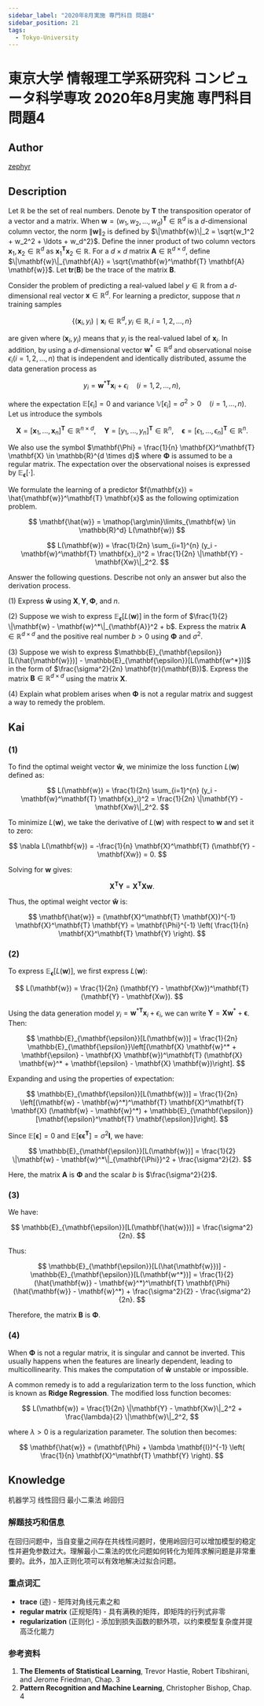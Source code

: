 ```yaml
---
sidebar_label: "2020年8月実施 専門科目 問題4"
sidebar_position: 21
tags:
  - Tokyo-University
---
```

# 東京大学 情報理工学系研究科 コンピュータ科学専攻 2020年8月実施 専門科目 問題4

## **Author**
[zephyr](https://inshi-notes.zephyr-zdz.space/)

## **Description**
Let $\mathbb{R}$ be the set of real numbers. Denote by $\mathbf{T}$ the transposition operator of a vector and a matrix. When $\mathbf{w} = (w_1, w_2, \ldots, w_d)^\mathbf{T} \in \mathbb{R}^d$ is a $d$-dimensional column vector, the norm $\|\mathbf{w}\|_2$ is defined by $\|\mathbf{w}\|_2 = \sqrt{w_1^2 + w_2^2 + \ldots + w_d^2}$. Define the inner product of two column vectors $\mathbf{x}_1, \mathbf{x}_2 \in \mathbb{R}^d$ as $\mathbf{x}_1^\mathbf{T} \mathbf{x}_2 \in \mathbb{R}$. For a $d \times d$ matrix $\mathbf{A} \in \mathbb{R}^{d \times d}$, define $\|\mathbf{w}\|_{\mathbf{A}} = \sqrt{\mathbf{w}^\mathbf{T} \mathbf{A} \mathbf{w}}$. Let $\mathbf{tr}(\mathbf{B})$ be the trace of the matrix $\mathbf{B}$.

Consider the problem of predicting a real-valued label $y \in \mathbb{R}$ from a $d$-dimensional real vector $\mathbf{x} \in \mathbb{R}^d$. For learning a predictor, suppose that $n$ training samples

$$
\{(\mathbf{x}_i, y_i) \mid \mathbf{x}_i \in \mathbb{R}^d, y_i \in \mathbb{R}, i = 1, 2, \ldots, n\}
$$

are given where $(\mathbf{x}_i, y_i)$ means that $y_i$ is the real-valued label of $\mathbf{x}_i$. In addition, by using a $d$-dimensional vector $\mathbf{w}^* \in \mathbb{R}^d$ and observational noise $\epsilon_i (i = 1, 2, \ldots, n)$ that is independent and identically distributed, assume the data generation process as

$$
y_i = \mathbf{w}^{*\mathbf{T}} \mathbf{x}_i + \epsilon_i \quad (i = 1, 2, \ldots, n),
$$

where the expectation $\mathbb{E}[\epsilon_i] = 0$ and variance $\mathbb{V}[\epsilon_i] = \sigma^2 > 0 \quad (i = 1, \ldots, n)$. Let us introduce the symbols

$$
\mathbf{X} = [\mathbf{x}_1, \ldots, \mathbf{x}_n]^\mathbf{T} \in \mathbb{R}^{n \times d}, \quad \mathbf{Y} = [y_1, \ldots, y_n]^\mathbf{T} \in \mathbb{R}^n, \quad \mathbf{\epsilon} = [\epsilon_1, \ldots, \epsilon_n]^\mathbf{T} \in \mathbb{R}^n.
$$

We also use the symbol $\mathbf{\Phi} = \frac{1}{n} \mathbf{X}^\mathbf{T} \mathbf{X} \in \mathbb{R}^{d \times d}$ where $\mathbf{\Phi}$ is assumed to be a regular matrix. The expectation over the observational noises is expressed by $\mathbb{E}_{\mathbf{\epsilon}}[\cdot]$.

We formulate the learning of a predictor $f(\mathbf{x}) = \hat{\mathbf{w}}^\mathbf{T} \mathbf{x}$ as the following optimization problem.

$$
\mathbf{\hat{w}} = \mathop{\arg\min}\limits_{\mathbf{w} \in \mathbb{R}^d} L(\mathbf{w})
$$

$$
L(\mathbf{w}) = \frac{1}{2n} \sum_{i=1}^{n} (y_i - \mathbf{w}^\mathbf{T} \mathbf{x}_i)^2 = \frac{1}{2n} \|\mathbf{Y} - \mathbf{Xw}\|_2^2.
$$

Answer the following questions. Describe not only an answer but also the derivation process.

(1) Express $\mathbf{\hat{w}}$ using $\mathbf{X}, \mathbf{Y}, \mathbf{\Phi}$, and $n$.

(2) Suppose we wish to express $\mathbb{E}_{\mathbf{\epsilon}}[L(\mathbf{w})]$ in the form of $\frac{1}{2} \|\mathbf{w} - \mathbf{w}^*\|_{\mathbf{A}}^2 + b$. Express the matrix $\mathbf{A} \in \mathbb{R}^{d \times d}$ and the positive real number $b > 0$ using $\mathbf{\Phi}$ and $\sigma^2$.

(3) Suppose we wish to express $\mathbb{E}_{\mathbf{\epsilon}}[L(\hat{\mathbf{w}})] - \mathbb{E}_{\mathbf{\epsilon}}[L(\mathbf{w^*})]$ in the form of $\frac{\sigma^2}{2n} \mathbf{tr}(\mathbf{B})$. Express the matrix $\mathbf{B} \in \mathbb{R}^{d \times d}$ using the matrix $\mathbf{X}$.

(4) Explain what problem arises when $\mathbf{\Phi}$ is not a regular matrix and suggest a way to remedy the problem.

## **Kai**
### (1)

To find the optimal weight vector $\mathbf{\hat{w}}$, we minimize the loss function $L(\mathbf{w})$ defined as:

$$
L(\mathbf{w}) = \frac{1}{2n} \sum_{i=1}^{n} (y_i - \mathbf{w}^\mathbf{T} \mathbf{x}_i)^2 = \frac{1}{2n} \|\mathbf{Y} - \mathbf{Xw}\|_2^2.
$$

To minimize $L(\mathbf{w})$, we take the derivative of $L(\mathbf{w})$ with respect to $\mathbf{w}$ and set it to zero:

$$
\nabla L(\mathbf{w}) = -\frac{1}{n} \mathbf{X}^\mathbf{T} (\mathbf{Y} - \mathbf{Xw}) = 0.
$$

Solving for $\mathbf{w}$ gives:

$$
\mathbf{X}^\mathbf{T} \mathbf{Y} = \mathbf{X}^\mathbf{T} \mathbf{X} \mathbf{w}.
$$

Thus, the optimal weight vector $\mathbf{\hat{w}}$ is:

$$
\mathbf{\hat{w}} = (\mathbf{X}^\mathbf{T} \mathbf{X})^{-1} \mathbf{X}^\mathbf{T} \mathbf{Y} = \mathbf{\Phi}^{-1} \left( \frac{1}{n} \mathbf{X}^\mathbf{T} \mathbf{Y} \right).
$$

### (2)

To express $\mathbb{E}_{\mathbf{\epsilon}}[L(\mathbf{w})]$, we first express $L(\mathbf{w})$:

$$
L(\mathbf{w}) = \frac{1}{2n} (\mathbf{Y} - \mathbf{Xw})^\mathbf{T} (\mathbf{Y} - \mathbf{Xw}).
$$

Using the data generation model $y_i = \mathbf{w}^{*\mathbf{T}} \mathbf{x}_i + \epsilon_i$, we can write $\mathbf{Y} = \mathbf{X} \mathbf{w}^* + \mathbf{\epsilon}$. Then:

$$
\mathbb{E}_{\mathbf{\epsilon}}[L(\mathbf{w})] = \frac{1}{2n} \mathbb{E}_{\mathbf{\epsilon}}\left[(\mathbf{X} \mathbf{w}^* + \mathbf{\epsilon} - \mathbf{X} \mathbf{w})^\mathbf{T} (\mathbf{X} \mathbf{w}^* + \mathbf{\epsilon} - \mathbf{X} \mathbf{w})\right].
$$

Expanding and using the properties of expectation:

$$
\mathbb{E}_{\mathbf{\epsilon}}[L(\mathbf{w})] = \frac{1}{2n} \left[(\mathbf{w} - \mathbf{w}^*)^\mathbf{T} \mathbf{X}^\mathbf{T} \mathbf{X} (\mathbf{w} - \mathbf{w}^*) + \mathbb{E}_{\mathbf{\epsilon}}[\mathbf{\epsilon}^\mathbf{T} \mathbf{\epsilon}]\right].
$$

Since $\mathbb{E}[\mathbf{\epsilon}] = 0$ and $\mathbb{E}[\mathbf{\epsilon}\mathbf{\epsilon}^\mathbf{T}] = \sigma^2 \mathbf{I}$, we have:

$$
\mathbb{E}_{\mathbf{\epsilon}}[L(\mathbf{w})] = \frac{1}{2} \|\mathbf{w} - \mathbf{w}^*\|_{\mathbf{\Phi}}^2 + \frac{\sigma^2}{2}.
$$

Here, the matrix $\mathbf{A}$ is $\mathbf{\Phi}$ and the scalar $b$ is $\frac{\sigma^2}{2}$.

### (3)

We have:

$$
\mathbb{E}_{\mathbf{\epsilon}}[L(\mathbf{\hat{w}})] = \frac{\sigma^2}{2n}.
$$

Thus:

$$
\mathbb{E}_{\mathbf{\epsilon}}[L(\hat{\mathbf{w}})] - \mathbb{E}_{\mathbf{\epsilon}}[L(\mathbf{w^*})] = \frac{1}{2} (\hat{\mathbf{w}} - \mathbf{w}^*)^\mathbf{T} \mathbf{\Phi} (\hat{\mathbf{w}} - \mathbf{w}^*) + \frac{\sigma^2}{2} - \frac{\sigma^2}{2n}.
$$

Therefore, the matrix $\mathbf{B}$ is $\mathbf{\Phi}$.

### (4)

When $\mathbf{\Phi}$ is not a regular matrix, it is singular and cannot be inverted. This usually happens when the features are linearly dependent, leading to multicollinearity. This makes the computation of $\mathbf{\hat{w}}$ unstable or impossible.

A common remedy is to add a regularization term to the loss function, which is known as **Ridge Regression**. The modified loss function becomes:

$$
L(\mathbf{w}) = \frac{1}{2n} \|\mathbf{Y} - \mathbf{Xw}\|_2^2 + \frac{\lambda}{2} \|\mathbf{w}\|_2^2,
$$

where $\lambda > 0$ is a regularization parameter. The solution then becomes:

$$
\mathbf{\hat{w}} = (\mathbf{\Phi} + \lambda \mathbf{I})^{-1} \left( \frac{1}{n} \mathbf{X}^\mathbf{T} \mathbf{Y} \right).
$$

## **Knowledge**

机器学习 线性回归 最小二乘法 岭回归

### 解题技巧和信息

在回归问题中，当自变量之间存在共线性问题时，使用岭回归可以增加模型的稳定性并避免参数过大。理解最小二乘法的优化问题如何转化为矩阵求解问题是非常重要的。此外，加入正则化项可以有效地解决过拟合问题。

### 重点词汇

- **trace** (迹) - 矩阵对角线元素之和
- **regular matrix** (正规矩阵) - 具有满秩的矩阵，即矩阵的行列式非零
- **regularization** (正则化) - 添加到损失函数的额外项，以约束模型复杂度并提高泛化能力

### 参考资料

1. **The Elements of Statistical Learning**, Trevor Hastie, Robert Tibshirani, and Jerome Friedman, Chap. 3
2. **Pattern Recognition and Machine Learning**, Christopher Bishop, Chap. 4
